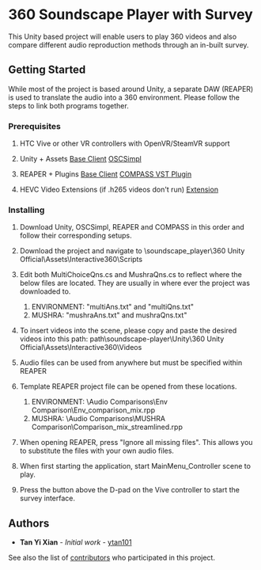 # 360 Soundscape Player with Survey

This Unity based project will enable users to play 360 videos and also compare different audio reproduction methods through an in-built survey.

## Getting Started

While most of the project is based around Unity, a separate DAW (REAPER) is used to translate the audio into a 360 environment. Please follow the steps to link both programs together.

### Prerequisites
1. HTC Vive or other VR controllers with OpenVR/SteamVR support

2. Unity + Assets
[Base Client](https://unity3d.com/get-unity/download)
[OSCSimpl](https://assetstore.unity.com/packages/tools/input-management/osc-simpl-53710)

3. REAPER + Plugins
[Base Client](https://www.reaper.fm/)
[COMPASS VST Plugin](http://research.spa.aalto.fi/projects/compass_vsts/plugins.html)

4. HEVC Video Extensions (if .h265 videos don't run)
[Extension](https://www.microsoft.com/en-us/p/hevc-video-extensions-from-device-manufacturer/9n4wgh0z6vhq)

### Installing
1. Download Unity, OSCSimpl, REAPER and COMPASS in this order and follow their corresponding setups.

2. Download the project and navigate to \soundscape_player\360 Unity Official\Assets\Interactive360\Scripts

3. Edit both MultiChoiceQns.cs and MushraQns.cs to reflect where the below files are located. They are usually in where ever the project was downloaded to.
     1. ENVIRONMENT: "multiAns.txt" and "multiQns.txt"
     2. MUSHRA: "mushraAns.txt" and mushraQns.txt"
     
4. To insert videos into the scene, please copy and paste the desired videos into this path:
   path\soundscape-player\Unity\360 Unity Official\Assets\Interactive360\Videos
   
5. Audio files can be used from anywhere but must be specified within REAPER

6. Template REAPER project file can be opened from these locations.
     1. ENVIRONMENT: \Audio Comparisons\Env Comparison\Env_comparison_mix.rpp
     2. MUSHRA: \Audio Comparisons\MUSHRA Comparison\Comparison_mix_streamlined.rpp
     
7. When opening REAPER, press "Ignore all missing files". This allows you to substitute the files with your own audio files.

8. When first starting the application, start MainMenu_Controller scene to play.

9. Press the button above the D-pad on the Vive controller to start the survey interface.
          

## Authors

* **Tan Yi Xian** - *Initial work* - [ytan101](https://github.com/PurpleBooth)

See also the list of [contributors](https://github.com/your/project/contributors) who participated in this project.
